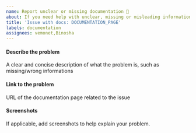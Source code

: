```yaml
---
name: Report unclear or missing documentation 📖
about: If you need help with unclear, missing or misleading informations in the DSRI documentation
title: 'Issue with docs: DOCUMENTATION_PAGE'
labels: documentation
assignees: vemonet,Binosha
---
```


<!-- If you need help with unclear informations or think you have found a bug, please help us with your issue by entering the following information (otherwise you can delete this text): -->

#### Describe the problem

A clear and concise description of what the problem is, such as missing/wrong informations

#### Link to the problem

URL of the documentation page related to the issue

#### Screenshots

If applicable, add screenshots to help explain your problem.

